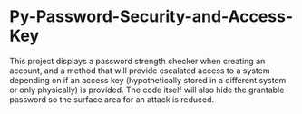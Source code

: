 # Py-Password-Security-and-Access-Key

This project displays a password strength checker when creating an account, and a method that will provide escalated access to a system depending on if an access key (hypothetically stored in a different system or only physically) is provided. The code itself will also hide the grantable password so the surface area for an attack is reduced.
